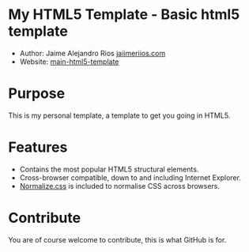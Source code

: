 My HTML5 Template - Basic html5 template
===================================================
- Author: Jaime Alejandro Rios [jaiimeriios.com](http://jaiimeriios.com/)
- Website: [main-html5-template](https://github.com/jaiimeriios/main-html5-template)

Purpose
=======
This is my personal template, a template to get you going in HTML5.

Features
=======
- Contains the most popular HTML5 structural elements.
- Cross-browser compatible, down to and including Internet Explorer.
- [Normalize.css](http://necolas.github.com/normalize.css/) is included to normalise CSS across browsers.

Contribute
==========
You are of course welcome to contribute, this is what GitHub is for.
